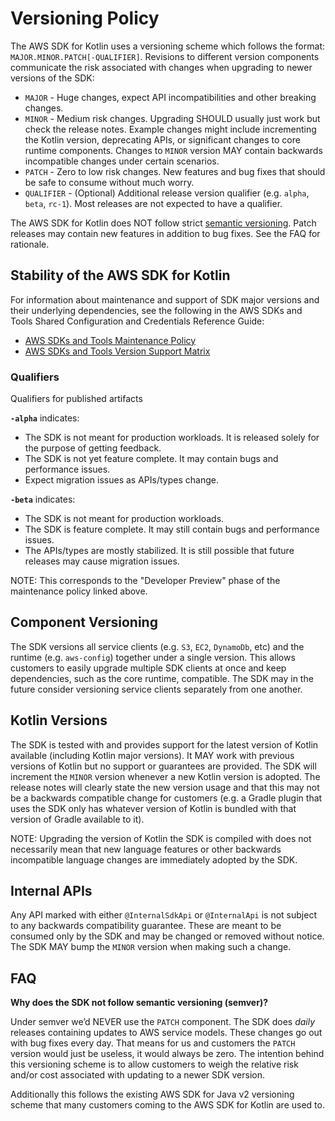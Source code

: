# Versioning Policy

The AWS SDK for Kotlin uses a versioning scheme which follows the format: `MAJOR.MINOR.PATCH[-QUALIFIER]`. Revisions to different version components communicate the risk associated with changes when upgrading to newer versions of the SDK:

* `MAJOR` - Huge changes, expect API incompatibilities and other breaking changes.
* `MINOR` - Medium risk changes. Upgrading SHOULD usually just work but check the release notes. Example changes might include incrementing the Kotlin version, deprecating APIs, or significant changes to core runtime components. Changes to `MINOR` version MAY contain backwards incompatible changes under certain scenarios.
* `PATCH` - Zero to low risk changes. New features and bug fixes that should be safe to consume without much worry.
* `QUALIFIER` - (Optional) Additional release version qualifier (e.g. `alpha`, `beta`, `rc-1`). Most releases are not expected to have a qualifier.


The AWS SDK for Kotlin does NOT follow strict [semantic versioning](https://semver.org/). Patch releases may contain new features in addition to bug fixes. See the FAQ for rationale.

## Stability of the AWS SDK for Kotlin

For information about maintenance and support of SDK major versions and their underlying dependencies, see the
following in the AWS SDKs and Tools Shared Configuration and Credentials Reference Guide:

* [AWS SDKs and Tools Maintenance Policy](https://docs.aws.amazon.com/credref/latest/refdocs/maint-policy.html)
* [AWS SDKs and Tools Version Support Matrix](https://docs.aws.amazon.com/credref/latest/refdocs/version-support-matrix.html)


### Qualifiers

Qualifiers for published artifacts

**`-alpha`** indicates:

* The SDK is not meant for production workloads. It is released solely for the purpose of getting feedback.
* The SDK is not yet feature complete. It may contain bugs and performance issues.
* Expect migration issues as APIs/types change.

**`-beta`** indicates:

* The SDK is not meant for production workloads. 
* The SDK is feature complete. It may still contain bugs and performance issues.
* The APIs/types are mostly stabilized. It is still possible that future releases may cause migration issues.

NOTE: This corresponds to the "Developer Preview" phase of the maintenance policy linked above.


## Component Versioning

The SDK versions all service clients (e.g. `S3`, `EC2`, `DynamoDb`, etc) and the runtime (e.g. `aws-config`) together under a single version. This allows customers to easily upgrade multiple SDK clients at once and keep dependencies, such as the core runtime, compatible. The SDK may in the future consider versioning service clients separately from one another.

## Kotlin Versions

The SDK is tested with and provides support for the latest version of Kotlin available (including Kotlin major versions). It MAY work with previous versions of Kotlin but no support or guarantees are provided. The SDK will increment the `MINOR` version whenever a new Kotlin version is adopted. The release notes will clearly state the new version usage and that this may not be a backwards compatible change for customers (e.g. a Gradle plugin that uses the SDK only has whatever version of Kotlin is bundled with that version of Gradle available to it).

NOTE: Upgrading the version of Kotlin the SDK is compiled with does not necessarily mean that new language features or other backwards incompatible language changes are immediately adopted by the SDK.

## Internal APIs

Any API marked with either `@InternalSdkApi` or `@InternalApi` is not subject to any backwards compatibility guarantee. These are meant to be consumed only by the SDK and may be changed or removed without notice. The SDK MAY bump the `MINOR` version when making such a change.

## FAQ

**Why does the SDK not follow semantic versioning (semver)?**

Under semver we’d NEVER use the `PATCH` component. The SDK does *daily* releases containing updates to AWS service models. These changes go out with bug fixes every day. That means for us and customers the `PATCH` version would just be useless, it would always be zero. The intention behind this versioning scheme is to allow customers to weigh the relative risk and/or cost associated with updating to a newer SDK version.

Additionally this follows the existing AWS SDK for Java v2 versioning scheme that many customers coming to the AWS SDK for Kotlin are used to. 

